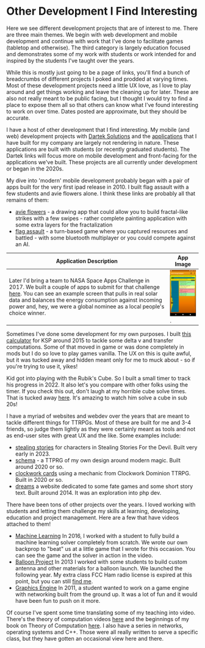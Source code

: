 # Other Development I Find Interesting

Here we see different development projects that are of interest to me. There are three main themes. We begin with web development and mobile development and continue with work that I've done to facilitate games (tabletop and otherwise). The third category is largely education focused and demonstrates some of my work with students or work intended for and inspired by the students I've taught over the years.

While this is mostly just going to be a page of links, you'll find a bunch of breadcrumbs of different projects I poked and prodded at varying times. Most of these development projects need a little UX love, as I love to play around and get things working and leave the cleaning up for later. These are also not really meant to be public facing, but I thought I would try to find a place to expose them all so that others can know what I've found interesting to work on over time. Dates posted are approximate, but they should be accurate.

I have a host of other development that I find interesting. My mobile (and web) development projects with [Dartek Solutions](https://darteksolutions.org/) and the [applications](https://apps.apple.com/tj/developer/dartek-solutions-llc/id1582313944) that I have built for my company are largely not rendering in nature. These applications are built with students (or recently graduated students). The Dartek links will focus more on mobile development and front-facing for the applications we've built. These projects are all currently under development or began in the 2020s.

My dive into 'modern' mobile development probably began with a pair of apps built for the very first ipad release in 2010. I built flag assault with a few students and avie flowers alone. I think these links are probably all that remains of them:
- [avie flowers](http://shaunramsey.com/avieflowers/) - a drawing app that could allow you to build fractal-like strikes with a few swipes - rather complete painting application with some extra layers for the fractalization
- [flag assault](http://shaunramsey.com/flagassault/) - a turn-based game where you captured resources and battled - with some bluetooth multiplayer or you could compete against an AI.

| Application Description | App Image |
|-------------|--------------|
| Later I'd bring a team to NASA Space Apps Challenge in 2017. We built a couple of apps to submit for that challenge [here](https://2017.spaceappschallenge.org/challenges/earth-and-us/you-are-my-sunshine/teams/dream-team-1). You can see an example screen that pulls in real solar data and balances the energy consumption against incoming power and, hey, we were a global nominee as a local people's choice winner.| <img src="https://github.com/shaunramsey/SolarEnergyPlanner/blob/master/device-2017-05-04-234456.png" width="200">.|

Sometimes I've done some development for my own purposes. I built [this calculator](http://cthulhudreams.us/ksp/) for KSP around 2015 to tackle some delta v and transfer computations. Some of that moved in game or was done completely in mods but I do so love to play games vanilla. The UX on this is quite awful, but it was tucked away and hidden meant only for me to muck about - so if you're trying to use it, yikes!

Kid got into playing with the Rubik's Cube. So I built a small timer to track his progress in 2022. It also let's you compare with other folks using the timer. If you check this out, don't laugh at my horrible cube solve times. That is tucked away [here](https://clockworkcards2.web.app/cube/ref.html). It's amazing to watch him solve a cube in sub 20s!

I have a myriad of websites and webdev over the years that are meant to tackle different things for TTRPGs. Most of these are built for me and 3-4 friends, so judge them lightly as they were certainly meant as tools and not as end-user sites with great UX and the like. Some examples include:

- [stealing stories](https://stealing-stories.web.app/) for characters in Stealing Stories For the Devil. Built very early in 2023.
- [schema](https://clockworkcards2.web.app/schema/schema.html) - a TTPRG of my own design around modern magic. Built around 2020 or so.
- [clockwork cards](https://clockworkcards2.web.app/) using a mechanic from Clockwork Dominion TTRPG. Built in 2020 or so.
- [dreams](http://cthulhudreams.us/) a website dedicated to some fate games and some short story text. Built around 2014. It was an exploration into php dev. 

There have been tons of other projects over the years. I loved working with students and letting them challenge my skills at learning, developing, education and project management. Here are a few that have videos attached to them!

- [Machine Learning](https://www.youtube.com/embed/NMXcNKJLqYg) In 2016, I worked with a student to fully build a machine learning solver completely from scratch. We wrote our own backprop to "beat" us at a little game that I wrote for this occasion. You can see the game and the solver in action in the video.
- [Balloon Project](https://www.youtube.com/embed/Y9SgUij83ts) In 2013 I worked with some students to build custom antenna and other materials for a balloon launch. We launched the following year. My extra class FCC Ham radio license is expired at this point, but you can still [find me](https://www.youtube.com/watch?v=Y9SgUij83ts). 
- [Graphics Engine](https://www.youtube.com/embed/ACBk19olNho) In 2011, a student wanted to work on a game engine with networking built from the ground up. It was a lot of fun and it would have been fun to push on it more. 

Of course I've spent some time translating some of my teaching into video. There's the theory of computation videos [here](https://www.youtube.com/playlist?list=PLztnfgKNtSjmp-IwQHiBNeAMcKnN6n7Lh) and the beginnings of my book on Theory of Computation [here](https://shaunramsey.github.io/ToC-Book). I also have a series in networks, operating systems and C++. Those were all really written to serve a specific class, but they have gotten an occasional view here and there.